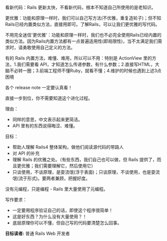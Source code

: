 看新代码：Rails 更新太快，不看新代码，根本不知道自己所使用的是老知识。

更优雅：功能和原理一样时，我们可以自己写方法(不优雅，重复造轮子)；但不知Rails已经内置类似方法，直接用即可。了解Rails，可以让我们更优雅的写代码。

不用完全迷信'更优雅'：功能和原理一样时，我们也不必完全使用Rails已经内置的类似方法。因为Rails内置方法都有一点普遍适用性(即局限性)，当不太满足我们需求时，请勇敢使用自己定义的方法。

有的 Rails 内置方法，难懂、难用，所以可以不用：特别是 ActionView 里的方法，1.我们需要看 API，才知道怎么传递参数，有什么参数；2.直接写HTML，大脑不必转一圈；3.前端工程师不懂Ruby，就看不懂；4.维护的时候也遇到上述3点困境

各个 release note 一定要认真看！

直接一步到位，你不需要知道这个进化过程。

理由：

- 同样的意思，中文表示起来更简洁。
- API 里有的东西说得晦涩、难懂。

目标：

- 帮助人理解 Rails4 整体架构，做他们阅读源代码的带路人
- 对 API 的补充
- 理解 Rails 的优雅之处。（有些东西，我们自己也可以做，但 Rails 提供了，而且更优雅；我们需要理解它，然后使用它）
- 只谈使用，不谈原理，是耍流氓(浮于表面)；只谈原理，不谈使用，也是耍流氓(流于形式)。要两者兼顾，把握好度。

没有元编程，只是编程 - Rails 里大量使用了元编程。

写作要求：

- 一定要用程序验证自己的话，即使这个程序很简单！
- 这是好东西？为什么没有大量使用？！
- 底层原理你可以不懂，但自己写的代码要清楚怎么回事。

**目标读者:** 普通 Rails Web 开发者
